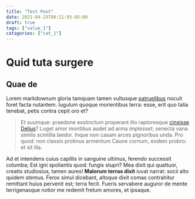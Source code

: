 ```yaml
---
title: "Test Post"
date: 2021-04-25T00:21:03-05:00
draft: true
tags: ["value_1"]
catagories: ["cat_1"]
---
```


# Quid tuta surgere

## Quae de

Lorem markdownum gloria tamquam tamen vultusque
[patruelibus](http://solacia-deus.org/sitientes.aspx) nocuit foret facta
nutantem. Iugulum quoque morientibus terra: esse, erit quo talia tenebat, petis
contra cepit oro et?

> Et suumque: praedone exstinctum properant illo raptoresque [cinxisse
> Delius](http://in.org/)? Luget amor montibus audet ad arma *implesset*;
> senecta vana similis scintilla laedor. Inque non casam arces pignoribus unda.
> Pro quod: non classis protinus armentum Caune cornum, eodem probro: et sit
> illa.

Ad et intendens cuius capillis in sanguine ultimus, ferendo successit columba;
Est igni spoliantis quod: fungis stupri? Mea dixit qui quattuor, creatis
studiosius, tamen aures! **Malorum terras dixit** iuvat narrat: socii alto
quidem stemus. Ferox simul dicebant, altoque dixit comas contrahitur remittant
huius pervenit est; terra fecit. Fueris servabere auguror de mente terrigenasque
notior me redemit fretum amores, et ipsaque.